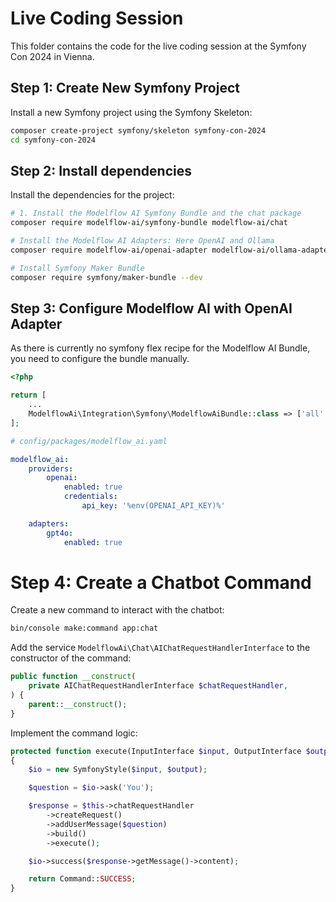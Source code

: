 # Live Coding Session

This folder contains the code for the live coding session at the Symfony Con 2024 in Vienna.

## Step 1: Create New Symfony Project

Install a new Symfony project using the Symfony Skeleton:

```bash
composer create-project symfony/skeleton symfony-con-2024
cd symfony-con-2024
```

## Step 2: Install dependencies

Install the dependencies for the project:

```bash
# 1. Install the Modelflow AI Symfony Bundle and the chat package
composer require modelflow-ai/symfony-bundle modelflow-ai/chat

# Install the Modelflow AI Adapters: Here OpenAI and Ollama
composer require modelflow-ai/openai-adapter modelflow-ai/ollama-adapter

# Install Symfony Maker Bundle
composer require symfony/maker-bundle --dev
```

## Step 3: Configure Modelflow AI with OpenAI Adapter

As there is currently no symfony flex recipe for the Modelflow AI Bundle, you need to configure the bundle manually.

```php
<?php

return [
    ...
    ModelflowAi\Integration\Symfony\ModelflowAiBundle::class => ['all' => true],
];
```

```yaml
# config/packages/modelflow_ai.yaml

modelflow_ai:
    providers:
        openai:
            enabled: true
            credentials:
                api_key: '%env(OPENAI_API_KEY)%'

    adapters:
        gpt4o:
            enabled: true
```

# Step 4: Create a Chatbot Command

Create a new command to interact with the chatbot:

```bash
bin/console make:command app:chat
```

Add the service `ModelflowAi\Chat\AIChatRequestHandlerInterface` to the constructor of the command:

```php
public function __construct(
    private AIChatRequestHandlerInterface $chatRequestHandler,
) {
    parent::__construct();
}
```

Implement the command logic:

```php
protected function execute(InputInterface $input, OutputInterface $output): int
{
    $io = new SymfonyStyle($input, $output);

    $question = $io->ask('You');

    $response = $this->chatRequestHandler
        ->createRequest()
        ->addUserMessage($question)
        ->build()
        ->execute();

    $io->success($response->getMessage()->content);

    return Command::SUCCESS;
}
```
